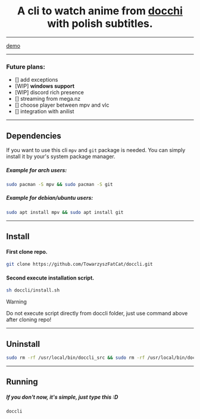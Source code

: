 <h1 align="center">
A cli to watch anime from <a href="https://docchi.pl/">docchi</a> with polish subtitles.
</h1>

---

[demo](https://github.com/TowarzyszFatCat/doccli/assets/68988781/15160ff1-c184-4ff6-bf04-8a4ea5fa0370)

---

### Future plans:
- [] add exceptions
- [WIP] **windows support**
- [WIP] discord rich presence
- [] streaming from mega.nz
- [] choose player between mpv and vlc
- [] integration with anilist

---

## Dependencies
If you want to use this cli `mpv` and `git` package is needed. You can simply install it by your's system package manager.

##### Example for arch users:
```bash
sudo pacman -S mpv && sudo pacman -S git
```
##### Example for debian/ubuntu users:
```bash
sudo apt install mpv && sudo apt install git
```
---

## Install
#### First clone repo.
```bash
git clone https://github.com/TowarzyszFatCat/doccli.git
```
#### Second execute installation script.
```bash
sh doccli/install.sh
```
> [!WARNING]
> Do not execute script directly from doccli folder, just use command above after cloning repo!

---

## Uninstall
```bash
sudo rm -rf /usr/local/bin/doccli_src && sudo rm -rf /usr/local/bin/doccli
```
---

## Running
##### If you don't now, it's simple, just type this :D
```bash
doccli
```
